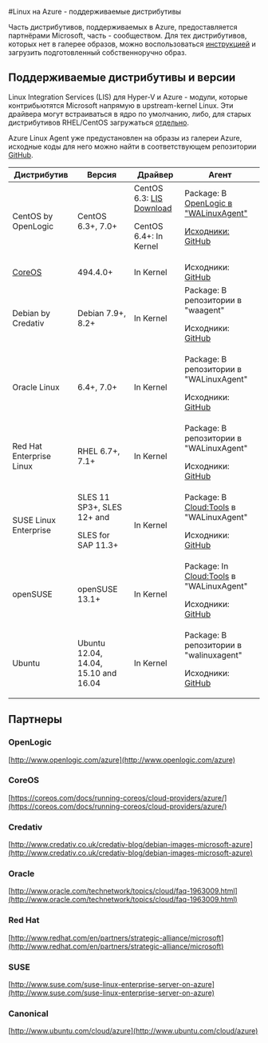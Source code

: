 #Linux на Azure - поддерживаемые дистрибутивы

Часть дистрибутивов, поддерживаемых в Azure, предоставляется партнёрами Microsoft, часть - сообществом. Для тех дистрибутивов, которых нет в галерее образов, можно воспользоваться [инструкцией](virtual-machines-linux-classic-create-upload-vhd.md) и загрузить подготовленный собственноручно образ. 

## Поддерживаемые дистрибутивы и версии ##

Linux Integration Services (LIS) для Hyper-V и Azure - модули, которые контрибьютятся Microsoft напрямую в upstream-kernel Linux. Эти драйвера могут встраиваться в ядро по умолчанию, либо, для старых дистрибутивов RHEL/CentOS загружаться [отдельно](http://go.microsoft.com/fwlink/?LinkID=403033&clcid=0x409). 

Azure Linux Agent уже предустановлен на образы из галереи Azure, исходные коды для него можно найти в соответствующем репозитории [GitHub](https://github.com/azure/walinuxagent).

Дистрибутив|Версия|Драйвер|Агент
---|---|---|---
CentOS by OpenLogic |CentOS 6.3+, 7.0+| CentOS 6.3: [LIS Download](http://go.microsoft.com/fwlink/?LinkID=403033&clcid=0x409)<p>CentOS 6.4+: In Kernel|Package: В <a href="http://olcentgbl.trafficmanager.net/openlogic/6/openlogic/x86_64/RPMS/">OpenLogic в "WALinuxAgent"<p><p>Исходники: [GitHub](https://github.com/Azure/WALinuxAgent)
[CoreOS](https://coreos.com/docs/running-coreos/cloud-providers/azure/)|494.4.0+ |In Kernel|Исходники: [GitHub](https://github.com/coreos/coreos-overlay/tree/master/app-emulation/wa-linux-agent)
Debian by Credativ |Debian 7.9+, 8.2+|In Kernel|Package: В репозитории в "waagent" <p><p>Исходники: [GitHub](https://github.com/Azure/WALinuxAgent)
Oracle Linux| 6.4+, 7.0+|In Kernel|Package: В репозитории в "WALinuxAgent"<p><p>Исходники: [GitHub](http://go.microsoft.com/fwlink/p/?LinkID=250998)
Red Hat Enterprise Linux |RHEL 6.7+, 7.1+|In Kernel|Package: В репозитории в "WALinuxAgent" <p><p>Исходники: [GitHub](https://github.com/Azure/WALinuxAgent)
SUSE Linux Enterprise |SLES 11 SP3+, SLES 12+ and  <p><p> SLES for SAP 11.3+ |In Kernel|Package: В [Cloud:Tools](https://build.opensuse.org/project/show/Cloud:Tools) в "WALinuxAgent"<p><p>Исходники: [GitHub](http://go.microsoft.com/fwlink/p/?LinkID=250998)
openSUSE |openSUSE 13.1+|In Kernel|Package: In [Cloud:Tools](https://build.opensuse.org/project/show/Cloud:Tools) в "WALinuxAgent" <p><p>Исходники: [GitHub](https://github.com/Azure/WALinuxAgent)
Ubuntu|Ubuntu 12.04, 14.04, 15.10 and 16.04|In Kernel|Package: В репозитории в "walinuxagent" <p><p>Исходники: [GitHub](https://github.com/Azure/WALinuxAgent)
## Партнеры

### OpenLogic
[http://www.openlogic.com/azure](http://www.openlogic.com/azure)

### CoreOS
[https://coreos.com/docs/running-coreos/cloud-providers/azure/](https://coreos.com/docs/running-coreos/cloud-providers/azure/)


### Credativ
[http://www.credativ.co.uk/credativ-blog/debian-images-microsoft-azure](http://www.credativ.co.uk/credativ-blog/debian-images-microsoft-azure)

### Oracle
[http://www.oracle.com/technetwork/topics/cloud/faq-1963009.html](http://www.oracle.com/technetwork/topics/cloud/faq-1963009.html)

### Red Hat
[http://www.redhat.com/en/partners/strategic-alliance/microsoft](http://www.redhat.com/en/partners/strategic-alliance/microsoft)

### SUSE
[http://www.suse.com/suse-linux-enterprise-server-on-azure](http://www.suse.com/suse-linux-enterprise-server-on-azure)

### Canonical
[http://www.ubuntu.com/cloud/azure](http://www.ubuntu.com/cloud/azure)
